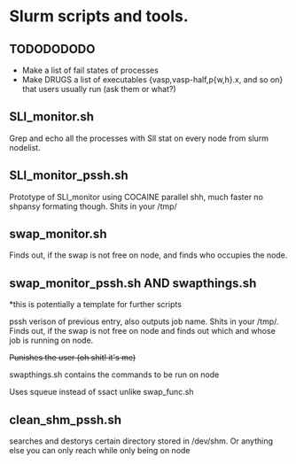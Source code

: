 # Slurm scripts and tools.

## TODODODODO

* Make a list of fail states of processes
* Make DRUGS a list of executables {vasp,vasp-half,p{w,h}.x, and so on} 
that users usually run (ask them or what?)

## SLl_monitor.sh

Grep and echo all the processes with Sll stat on every node from slurm nodelist.

## SLl_monitor_pssh.sh

Prototype of SLl_monitor using COCAINE parallel shh, much faster no shpansy formating though.
Shits in your /tmp/

## swap_monitor.sh

Finds out, if the swap is not free on node,
and finds who occupies the node.

## swap_monitor_pssh.sh AND swapthings.sh
*this is potentially a template for further scripts

pssh verison of previous entry, also outputs job name.
Shits in your /tmp/.
Finds out, if the swap is not free on node
and finds out which and whose job is running
on node.

~~Punishes the user (oh shit! it's me)~~

swapthings.sh contains the commands to be run
on node

Uses squeue instead of ssact unlike swap_func.sh 

## clean_shm_pssh.sh

searches and destorys certain directory stored in
/dev/shm. Or anything else you can only reach
while only being on node
